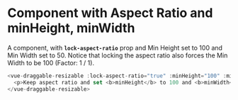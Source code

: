 # Component with Aspect Ratio and minHeight, minWidth

A component, with <b>`lock-aspect-ratio`</b> prop and Min Height set to 100 and Min Width set to 50. Notice that locking the aspect ratio also forces the Min Width to be 100 (Factor: 1 / 1).

~~~js
<vue-draggable-resizable :lock-aspect-ratio="true" :minHeight="100" :minWidth="50">
  <p>Keep aspect ratio and set <b>minHeight</b> to 100 and <b>minWidth</b> to 50.</p>
</vue-draggable-resizable>
~~~

